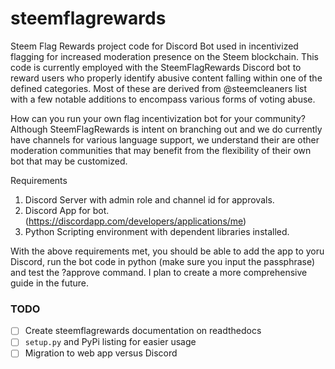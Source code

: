 # steemflagrewards
Steem Flag Rewards project code for Discord Bot used in incentivized flagging for increased moderation presence on the Steem blockchain.
This code is currently employed with the SteemFlagRewards Discord bot to reward users who properly identify abusive content falling within one of the defined categories. Most of these are derived from @steemcleaners list with a few notable additions to encompass various forms of voting abuse.

How can you run your own flag incentivization bot for your community? Although SteemFlagRewards is intent on branching out and we do currently have channels for various language support, we understand their are other moderation communities that may benefit from the flexibility of their own bot that may be customized.

Requirements
1. Discord Server with admin role and channel id for approvals.
2. Discord App for bot. (https://discordapp.com/developers/applications/me)
3. Python Scripting environment with dependent libraries installed.

With the above requirements met, you should be able to add the app to yoru Discord, run the bot code in python (make sure you input the passphrase) and test the ?approve command. I plan to create a more comprehensive guide in the future.

### TODO
- [ ] Create steemflagrewards documentation on readthedocs
- [ ] `setup.py` and PyPi listing for easier usage
- [ ] Migration to web app versus Discord
